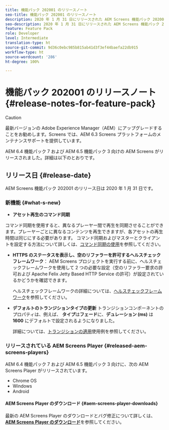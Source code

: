 ```yaml
---
title: 機能パック 202001 のリリースノート
seo-title: 機能パック 202001 のリリースノート
description: 2020 年 1 月 31 日にリリースされた AEM Screens 機能パック 202001 について説明します。
seo-description: 2020 年 1 月 31 日にリリースされた AEM Screens 機能パック 202001 について説明します。
feature: Feature Pack
role: Developer
level: Intermediate
translation-type: ht
source-git-commit: 9d36c0ebc985b815ab41d3f3ef44baefa22db915
workflow-type: ht
source-wordcount: '286'
ht-degree: 100%

---
```



# 機能パック 202001 のリリースノート {#release-notes-for-feature-pack}

>[!CAUTION]
>
>最新バージョンの Adobe Experience Manager（AEM）にアップグレードすることをお勧めします。Screens では、AEM 6.3 Screens プラットフォームのメンテナンスサポートを提供しています。

AEM 6.4 機能パック 7 および AEM 6.5 機能パック 3 向けの AEM Screens がリリースされました。詳細は以下のとおりです。

## リリース日 {#release-date}

AEM Screens 機能パック 202001 のリリース日は 2020 年 1 月 31 日です。

### 新機能 {#what-s-new}

* **アセット再生のコマンド同期**




コマンド同期を使用すると、異なるプレーヤー間で再生を同期させることができます。プレーヤーごとに異なるコンテンツを再生できますが、各アセットの再生時間は同じにする必要があります。
コマンド同期およびマスターとクライアントを設定する方法について詳しくは、[コマンド同期の使用](using-command-sync.md)を参照してください。

* **HTTPS のステータスを表示し、空のリファラーを許可するヘルスチェックフレームワーク**：
AEM Screens プロジェクトを実行する前に、ヘルスチェックフレームワークを使用して 2 つの必要な設定（空のリファラー要求の許可および Apache Felix Jetty Based HTTP Service の許可）が設定されているかどうかを確認できます。

   ヘルスチェックフレームワークの詳細については、[ヘルスチェックフレームワーク](/help/user-guide/configuring-screens-introduction.md#health-check-framework)を参照してください。

* **デフォルトのトランジションタイプの更新**
トランジションコンポーネントのプロパティは、例えば、 
**タイプ**&#x200B;は&#x200B;**フェード**&#x200B;に、**デュレーション (ms)** は **1600** にデフォルトで設定されるようになりました。

   詳細については、[トランジションの適用](/help/user-guide/applying-transitions.md)使用例を参照してください。


### リリースされている AEM Screens Player {#released-aem-screens-players}

AEM 6.4 機能パック 7 および AEM 6.5 機能パック 3 向けに、次の AEM Screens Player がリリースされています。

* Chrome OS
* Windows
* Android

#### AEM Screens Player のダウンロード {#aem-screens-player-downloads}

最新の AEM Screens Player のダウンロードとバグ修正について詳しくは、[**AEM Screens Player のダウンロード**](https://download.macromedia.com/screens/)を参照してください。
